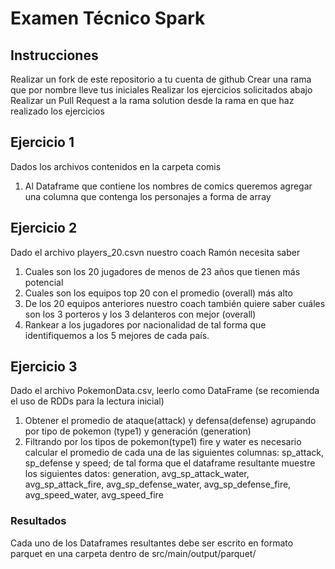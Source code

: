 # Examen Técnico Spark

## Instrucciones
Realizar un fork de este repositorio a tu cuenta de github
Crear una rama que por nombre lleve tus iniciales
Realizar los ejercicios solicitados abajo
Realizar un Pull Request a la rama solution desde la rama en que haz realizado los ejercicios


## Ejercicio 1
Dados los archivos contenidos en la carpeta comis
1. Al Dataframe que contiene los nombres de comics queremos agregar una columna que contenga los personajes a forma de array
    
## Ejercicio 2
Dado el archivo players_20.csvn nuestro coach Ramón necesita saber 
1. Cuales son los 20 jugadores de menos de 23 años que tienen más potencial
2. Cuales son los equipos top 20 con el promedio (overall) más alto
3. De los 20 equipos anteriores nuestro coach también quiere saber cuáles son los 3 porteros y los 3 delanteros con mejor (overall)
4. Rankear a los jugadores por nacionalidad de tal forma que identifiquemos a los 5 mejores de cada país. 

## Ejercicio 3

Dado el archivo PokemonData.csv, leerlo como DataFrame (se recomienda el uso de RDDs para la lectura inicial)
1. Obtener el promedio de ataque(attack) y defensa(defense) agrupando por tipo de pokemon (type1) y generación (generation)
2. Filtrando por los tipos de pokemon(type1) fire y water es necesario calcular el promedio de cada una de las siguientes columnas: 
    sp_attack, sp_defense y speed; de tal forma que el dataframe resultante muestre los siguientes datos:
    generation, avg_sp_attack_water, avg_sp_attack_fire, avg_sp_defense_water, avg_sp_defense_fire, avg_speed_water, avg_speed_fire


### Resultados

Cada uno de los Dataframes resultantes debe ser escrito en formato parquet en una carpeta dentro de src/main/output/parquet/
